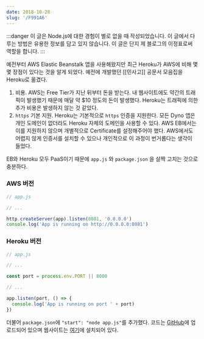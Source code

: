 ```yaml
---
date: 2018-10-28
slug: '/F991A6'
---
```


:::danger
이 글은 Node.js에 대한 경험이 별로 없을 때 작성되었습니다. 이 글에서 다루는 방법은 유용한 정보를 담고 있지 않습니다. 이 글은 단지 제 블로그의 이정표로써 역할을 합니다.
:::

예전부터 AWS Elastic Beanstalk 앱을 사용해왔지만 최근 Heroku가 AWS에 비해 몇몇 장점이 있다는 것을 알게 되었다. 예전에 개발했던 [[민사고]] 공문서 모음집을 Heroku로 옮겼다.

1.  비용. AWS는 Free Tier가 지난 뒤부터 돈을 받는다. 내 웹사이트에도 약간의 트래픽이 발생했기 때문에 매달 약 $10 정도의 돈이 발생했다. Heroku는 트래픽에 의한 추가 비용은 발생하지 않는 것 같았다.
2.  `https` 기본 지원. Heroku는 기본적으로 `https` 인증을 지원한다. 모든 Dyno 앱은 개인 도메인이 없더라도 Heroku 자체의 도메인을 사용할 수 있다. AWS EB에서는 이를 지원하지 않으며 개별적으로 Certificate를 설정해주어야 했다. AWS에서도 어렵지 않게 인증서를 설치할 수 있으나 개인적으로 이 과정이 번거롭다는 생각이 들었다.

EB와 Heroku 모두 PaaS이기 때문에 `app.js` 와 `package.json` 을 살짝 고치는 것으로 충분하다.

### AWS 버전

```js
// app.js

// ...

http.createServer(app).listen(8081, '0.0.0.0')
console.log('App is running on http://0.0.0.0:8081')
```

### Heroku 버전

```js
// app.js

// ...

const port = process.env.PORT || 8000

// ...

app.listen(port, () => {
  console.log('App is running on port ' + port)
})
```

더불어 `package.json`에 `"start": "node app.js"`를 추가했다. 코드는 [GitHub](https://github.com/anaclumos/KMLA.Forms/)에 업로드되어 있으며 웹사이트는 [여기](https://bit.ly/kmlaforms2)에 설치되어 있다.
